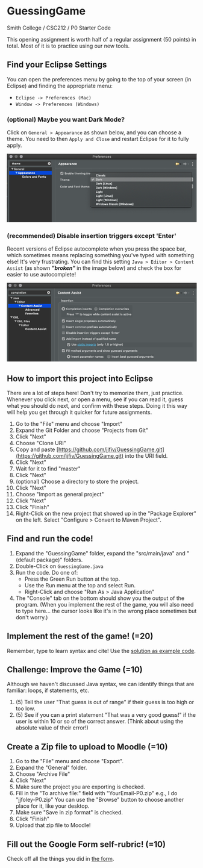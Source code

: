 # GuessingGame
Smith College / CSC212 / P0 Starter Code

This opening assignment is worth half of a regular assignment (50 points) in total. Most of it is to practice using our new tools.

## Find your Eclipse Settings

You can open the preferences menu by going to the top of your screen (in Eclipse) and finding the appropriate menu:

- ``Eclipse -> Preferences (Mac)``
- ``Window -> Preferences (Windows)``

### (optional) Maybe you want Dark Mode?

Click on ``General > Appearance`` as shown below, and you can choose a theme. You need to then ``Apply and Close`` and restart Eclipse for it to fully apply.

![General Appearance Themes Menu](EclipseDarkMode.png)


### (recommended) Disable insertion triggers except 'Enter'

Recent versions of Eclipse autocomplete when you press the space bar, which sometimes means replacing something you've typed with something else! It's very frustrating. You can find this setting ``Java > Editor > Content Assist`` (as shown ***"broken"*** in the image below) and check the box for easier to use autocomplete!

![Content Assist Menu](FixEclipseCompletion.png)

## How to import this project into Eclipse

There are a lot of steps here! Don't try to memorize them, just practice. Whenever you click next, or open a menu, see if you can read it, guess what you should do next, and confirm with these steps. Doing it this way will help you get through it quicker for future assignments.

1. Go to the "File" menu and choose "Import"
2. Expand the Git Folder and choose "Projects from Git"
3. Click "Next"
4. Choose "Clone URI"
5. Copy and paste [https://github.com/jjfiv/GuessingGame.git](https://github.com/jjfiv/GuessingGame.git) into the URI field.
6. Click "Next"
7. Wait for it to find "master"
8. Click "Next"
9. (optional) Choose a directory to store the project.
10. Click "Next"
11. Choose "Import as general project"
12. Click "Next"
13. Click "Finish"
14. Right-Click on the new project that showed up in the "Package Explorer" on the left. Select "Configure > Convert to Maven Project".

## Find and run the code!

1. Expand the "GuessingGame" folder, expand the "src/main/java" and "(default package)" folders.
16. Double-Click on ``GuessingGame.java``
17. Run the code. Do one of:
    - Press the Green Run button at the top.
    - Use the Run menu at the top and select Run.
    - Right-Click and choose "Run As > Java Application"
18. The "Console" tab on the bottom should show you the output of the program. (When you implement the rest of the game, you will also need to type here... the cursor looks like it's in the wrong place sometimes but don't worry.)
    
## Implement the rest of the game! (=20)
Remember, type to learn syntax and cite! Use the [solution as example code](https://gist.github.com/jjfiv/767a8041868caae861278659abc063ac).

## Challenge: Improve the Game (=10)

Although we haven't discussed Java syntax, we can identify things that are familiar: loops, if statements, etc.

1. (5) Tell the user "That guess is out of range" if their guess is too high or too low.
1. (5) See if you can a print statement "That was a very good guess!" if the user is within 10 or so of the correct answer. (Think about using the absolute value of their error!)

## Create a Zip file to upload to Moodle (=10)

1. Go to the "File" menu and choose "Export".
2. Expand the "General" folder.
3. Choose "Archive File"
4. Click "Next"
5. Make sure the project you are exporting is checked.
6. Fill in the "To archive file:" field with "YourEmail-P0.zip" e.g., I do "jjfoley-P0.zip"
    You can use the "Browse" button to choose another place for it, like your desktop.
6. Make sure "Save in zip format" is checked.
7. Click "Finish"
8. Upload that zip file to Moodle!

## Fill out the Google Form self-rubric! (=10)

Check off all the things you did in [the form](https://forms.gle/ryKt9Dxki1eUG9fMA).
